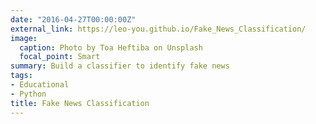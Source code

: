 ```yaml
---
date: "2016-04-27T00:00:00Z"
external_link: https://leo-you.github.io/Fake_News_Classification/
image:
  caption: Photo by Toa Heftiba on Unsplash
  focal_point: Smart
summary: Build a classifier to identify fake news
tags:
- Educational
- Python
title: Fake News Classification
---
```


